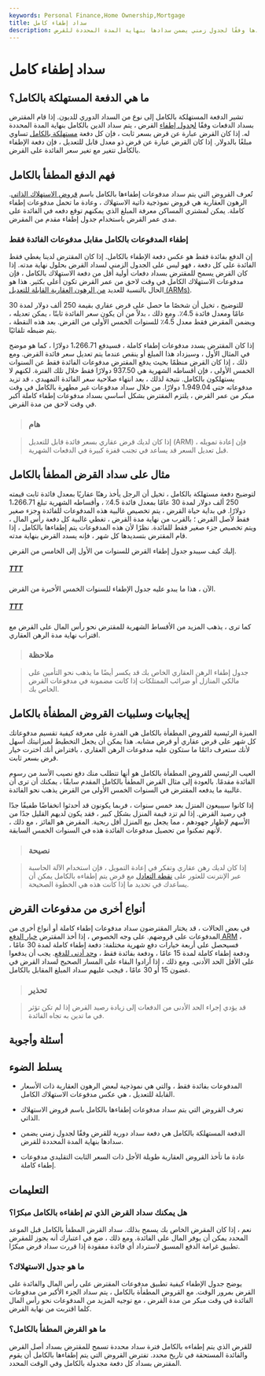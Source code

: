 ```yaml
---
keywords: Personal Finance,Home Ownership,Mortgage
title: سداد إطفاء كامل
description: الدفعة المستهلكة بالكامل هي دفعة قرض دورية يتم سدادها وفقًا لجدول زمني يضمن سدادها بنهاية المدة المحددة للقرض.
---
```


# سداد إطفاء كامل
## ما هي الدفعة المستهلكة بالكامل؟

تشير الدفعة المستهلكة بالكامل إلى نوع من السداد الدوري للديون. إذا قام المقترض بسداد الدفعات وفقًا [لجدول إطفاء](/amortization_schedule) القرض ، يتم سداد الدين بالكامل بنهاية المدة المحددة له. إذا كان القرض عبارة عن قرض بسعر ثابت ، فإن كل دفعة [مستهلكة بالكامل](/amortization) تساوي مبلغًا بالدولار. إذا كان القرض عبارة عن قرض ذو معدل قابل للتعديل ، فإن دفعة الإطفاء بالكامل تتغير مع تغير سعر الفائدة على القرض.

## فهم الدفع المطفأ بالكامل

تُعرف القروض التي يتم سداد مدفوعات إطفاءها بالكامل باسم [قروض الاستهلاك الذاتي](/self-amortizing_loan). الرهون العقارية هي قروض نموذجية ذاتية الاستهلاك ، وعادة ما تحمل مدفوعات إطفاء كاملة. يمكن لمشتري المساكن معرفة المبلغ الذي يمكنهم توقع دفعه في الفائدة على مدى عمر القرض باستخدام جدول إطفاء مقدم من المقرض.

### إطفاء المدفوعات بالكامل مقابل مدفوعات الفائدة فقط

إن الدفع بفائدة فقط هو عكس دفعة الإطفاء بالكامل. إذا كان المقترض لدينا يغطي فقط الفائدة على كل دفعة ، فهو ليس على الجدول الزمني لسداد القرض بحلول نهاية مدته. إذا كان القرض يسمح للمقترض بسداد دفعات أولية أقل من دفعة الاستهلاك بالكامل ، فإن مدفوعات الاستهلاك الكامل في وقت لاحق من عمر القرض تكون أعلى بكثير. هذا هو الحال بالنسبة للعديد [من الرهون العقارية القابلة للتعديل (ARMs)](/arm).

للتوضيح ، تخيل أن شخصًا ما حصل على قرض عقاري بقيمة 250 ألف دولار لمدة 30 عامًا ومعدل فائدة 4.5٪. ومع ذلك ، بدلاً من أن يكون سعر الفائدة ثابتًا ، يمكن تعديله ، ويضمن المقرض فقط معدل 4.5٪ للسنوات الخمس الأولى من القرض. بعد هذه النقطة ، يتم ضبطه تلقائيًا.

إذا كان المقترض يسدد مدفوعات إطفاء كاملة ، فسيدفع 1،266.71 دولارًا ، كما هو موضح في المثال الأول ، وسيزداد هذا المبلغ أو ينقص عندما يتم تعديل سعر فائدة القرض. ومع ذلك ، إذا كان القرض منظمًا بحيث يدفع المقترض مدفوعات الفائدة فقط عن السنوات الخمس الأولى ، فإن أقساطه الشهرية هي 937.50 دولارًا فقط خلال تلك الفترة. لكنهم لا يستهلكون بالكامل. نتيجة لذلك ، بعد انتهاء صلاحية سعر الفائدة التمهيدي ، قد تزيد مدفوعاته حتى 1،949.04 دولارًا. من خلال سداد مدفوعات غير مطهرة بالكامل في وقت مبكر من عمر القرض ، يلتزم المقترض بشكل أساسي بسداد مدفوعات إطفاء كاملة أكبر في وقت لاحق من مدة القرض.

> ### هام

> إذا كان لديك قرض عقاري بسعر فائدة قابل للتعديل (ARM) ، فإن إعادة تمويله قبل تعديل السعر قد يساعد في تجنب قفزة كبيرة في الدفعات الشهرية.

>

## مثال على سداد القرض المطفأ بالكامل

لتوضيح دفعة مستهلكة بالكامل ، تخيل أن الرجل يأخذ رهنًا عقاريًا بمعدل فائدة ثابت قيمته 250 ألف دولار لمدة 30 عامًا بمعدل فائدة 4.5٪ ، وأقساطه الشهرية تبلغ 1،266.71 دولارًا. في بداية حياة القرض ، يتم تخصيص غالبية هذه المدفوعات للفائدة وجزء صغير فقط لأصل القرض ؛ بالقرب من نهاية مدة القرض ، تغطي غالبية كل دفعة رأس المال ، ويتم تخصيص جزء صغير فقط للفائدة. نظرًا لأن هذه المدفوعات يتم إطفاءها بالكامل ، إذا قام المقترض بتسديدها كل شهر ، فإنه يسدد القرض بنهاية مدته.

إليك كيف سيبدو جدول إطفاء القرض للسنوات من الأول إلى الخامس من القرض.

<h5> <a href=""> TTT </a> </h5>

الآن ، هذا ما يبدو عليه جدول الإطفاء للسنوات الخمس الأخيرة من القرض.

<h5> <a href=""> TTT </a> </h5>

كما ترى ، يذهب المزيد من الأقساط الشهرية للمقترض نحو رأس المال على القرض مع اقتراب نهاية مدة الرهن العقاري.

> ### ملاحظة

> جدول إطفاء الرهن العقاري الخاص بك قد يكسر أيضًا ما يذهب نحو التأمين على مالكي المنازل أو ضرائب الممتلكات إذا كانت مضمونة في مدفوعات القرض الخاص بك.

>

## إيجابيات وسلبيات القروض المطفأة بالكامل

الميزة الرئيسية للقروض المطفأة بالكامل هي القدرة على معرفة كيفية تقسيم مدفوعاتك كل شهر على قرض عقاري أو قرض مشابه. هذا يمكن أن يجعل التخطيط لميزانيتك أسهل لأنك ستعرف دائمًا ما ستكون عليه مدفوعات الرهن العقاري ، بافتراض أنك اخترت خيار قرض بسعر ثابت.

العيب الرئيسي للقروض المطفأة بالكامل هو أنها تتطلب منك دفع نصيب الأسد من رسوم الفائدة مقدمًا. بالعودة إلى مثال القرض المطفأ بالكامل المقدم سابقًا ، يمكنك أن ترى أن غالبية ما يدفعه المقترض في السنوات الخمس الأولى من القرض يذهب نحو الفائدة.

إذا كانوا سيبيعون المنزل بعد خمس سنوات ، فربما يكونون قد أحدثوا انخفاضًا طفيفًا جدًا في رصيد القرض. إذا لم تزد قيمة المنزل بشكل كبير ، فقد يكون لديهم القليل جدًا من الأسهم لإظهار جهودهم ، مما يجعل بيع المنزل أقل ربحية. المقرض هو الفائز ، مع ذلك ، لأنهم تمكنوا من تحصيل مدفوعات الفائدة هذه في السنوات الخمس السابقة.

> ### نصيحة

> إذا كان لديك رهن عقاري وتفكر في إعادة التمويل ، فإن استخدام الآلة الحاسبة عبر الإنترنت للعثور على [نقطة التعادل](/breakevenpoint) مع قرض يتم إطفاءه بالكامل يمكن أن يساعدك في تحديد ما إذا كانت هذه هي الخطوة الصحيحة.

>

## أنواع أخرى من مدفوعات القرض

في بعض الحالات ، قد يختار المقترضون سداد مدفوعات إطفاء كاملة أو أنواع أخرى من المدفوعات على قروضهم. على وجه الخصوص ، إذا أخذ المقترض [خيار الدفع ARM](/paymentoptionarm) ، فسيحصل على أربعة خيارات دفع شهرية مختلفة: دفعة إطفاء كاملة لمدة 30 عامًا ، ودفعة إطفاء كاملة لمدة 15 عامًا ، ودفعة بفائدة فقط ، [وحد أدنى للدفع](/minimum-monthly-payment). يجب أن يدفعوا على الأقل الحد الأدنى. ومع ذلك ، إذا أرادوا البقاء على المسار الصحيح لسداد القرض في غضون 15 أو 30 عامًا ، فيجب عليهم سداد المبلغ المقابل بالكامل.

> ### تحذير

> قد يؤدي إجراء الحد الأدنى من الدفعات إلى زيادة رصيد القرض إذا لم تكن تؤثر في ما تدين به تجاه الفائدة.

>

## أسئلة وأجوبة

## يسلط الضوء

- المدفوعات بفائدة فقط ، والتي هي نموذجية لبعض الرهون العقارية ذات الأسعار القابلة للتعديل ، هي عكس مدفوعات الاستهلاك الكامل.

- تعرف القروض التي يتم سداد مدفوعات إطفاءها بالكامل باسم قروض الاستهلاك الذاتي.

- الدفعة المستهلكة بالكامل هي دفعة سداد دورية للقرض وفقًا لجدول زمني يضمن سدادها بنهاية المدة المحددة للقرض.

- عادة ما تأخذ القروض العقارية طويلة الأجل ذات السعر الثابت التقليدي مدفوعات إطفاء كاملة.

## التعليمات

### هل يمكنك سداد القرض الذي تم إطفاءه بالكامل مبكرًا؟

نعم ، إذا كان المقرض الخاص بك يسمح بذلك. سداد القرض المطفأ بالكامل قبل الموعد المحدد يمكن أن يوفر المال على الفائدة. ومع ذلك ، ضع في اعتبارك أنه يجوز للمقرض تطبيق غرامة الدفع المسبق لاسترداد أي فائدة مفقودة إذا قررت سداد قرض مبكرًا.

### ما هو جدول الاستهلاك؟

يوضح جدول الإطفاء كيفية تطبيق مدفوعات المقترض على رأس المال والفائدة على القرض بمرور الوقت. مع القروض المطفأة بالكامل ، يتم سداد الجزء الأكبر من مدفوعات الفائدة في وقت مبكر من مدة القرض ، مع توجيه المزيد من المدفوعات نحو رأس المال كلما اقتربت من نهاية القرض.

### ما هو القرض المطفأ بالكامل؟

للقرض الذي يتم إطفاءه بالكامل فترة سداد محددة تسمح للمقترض بسداد أصل القرض والفائدة المستحقة في تاريخ محدد. تفترض القروض التي يتم إطفاءها بالكامل أن يقوم المقترض بسداد كل دفعة مجدولة بالكامل وفي الوقت المحدد.

